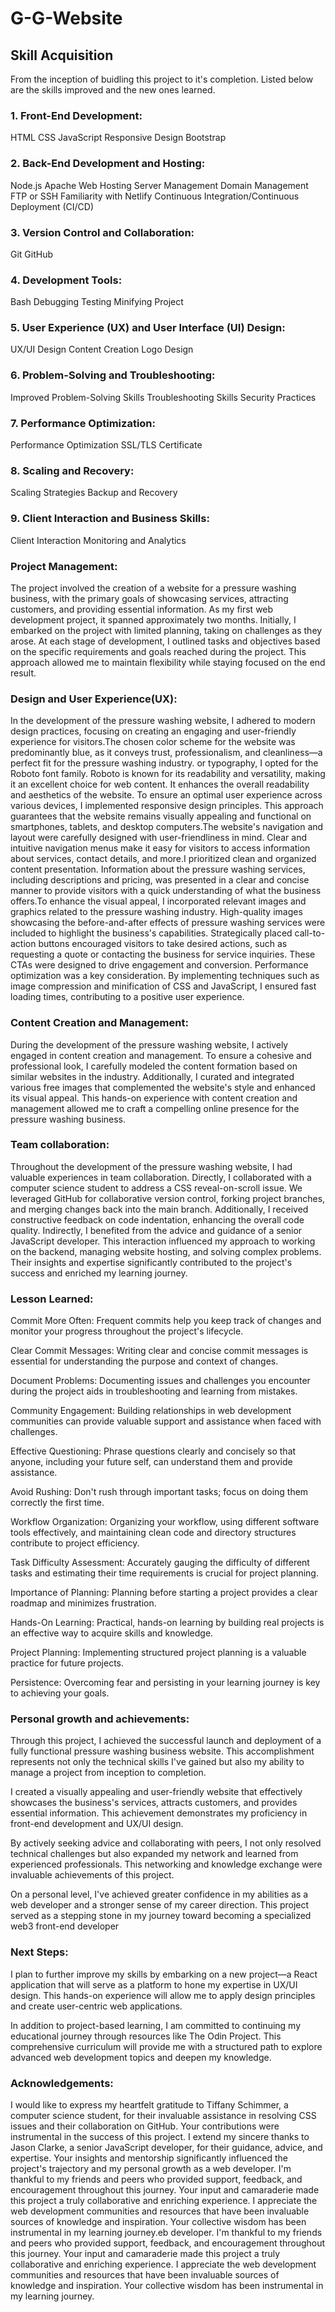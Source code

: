 # G-G-Website

## Skill Acquisition

From the inception of buidling this project to it's completion. Listed below are the skills improved and the new ones learned. 

### 1. Front-End Development:

HTML
CSS
JavaScript
Responsive Design
Bootstrap

### 2. Back-End Development and Hosting:

Node.js
Apache
Web Hosting
Server Management
Domain Management
FTP or SSH
Familiarity with Netlify
Continuous Integration/Continuous Deployment (CI/CD)

### 3. Version Control and Collaboration:

Git
GitHub

### 4. Development Tools:

Bash
Debugging
Testing
Minifying Project

### 5. User Experience (UX) and User Interface (UI) Design:

UX/UI Design
Content Creation
Logo Design

### 6. Problem-Solving and Troubleshooting:

Improved Problem-Solving Skills
Troubleshooting Skills
Security Practices

### 7. Performance Optimization:

Performance Optimization
SSL/TLS Certificate

### 8. Scaling and Recovery:

Scaling Strategies
Backup and Recovery

### 9. Client Interaction and Business Skills:

Client Interaction
Monitoring and Analytics

### Project Management:  

The project involved the creation of a website for a pressure washing business, with the primary goals of showcasing services, attracting customers, and providing essential information. As my first web development project, it spanned approximately two months. Initially, I embarked on the project with limited planning, taking on challenges as they arose. At each stage of development, I outlined tasks and objectives based on the specific requirements and goals reached during the project. This approach allowed me to maintain flexibility while staying focused on the end result.

### Design and User Experience(UX):

In the development of the pressure washing website, I adhered to modern design practices, focusing on creating an engaging and user-friendly experience for visitors.The chosen color scheme for the website was predominantly blue, as it conveys trust, professionalism, and cleanliness—a perfect fit for the pressure washing industry. or typography, I opted for the Roboto font family. Roboto is known for its readability and versatility, making it an excellent choice for web content. It enhances the overall readability and aesthetics of the website. To ensure an optimal user experience across various devices, I implemented responsive design principles. This approach guarantees that the website remains visually appealing and functional on smartphones, tablets, and desktop computers.The website's navigation and layout were carefully designed with user-friendliness in mind. Clear and intuitive navigation menus make it easy for visitors to access information about services, contact details, and more.I prioritized clean and organized content presentation. Information about the pressure washing services, including descriptions and pricing, was presented in a clear and concise manner to provide visitors with a quick understanding of what the business offers.To enhance the visual appeal, I incorporated relevant images and graphics related to the pressure washing industry. High-quality images showcasing the before-and-after effects of pressure washing services were included to highlight the business's capabilities. Strategically placed call-to-action buttons encouraged visitors to take desired actions, such as requesting a quote or contacting the business for service inquiries. These CTAs were designed to drive engagement and conversion. Performance optimization was a key consideration. By implementing techniques such as image compression and minification of CSS and JavaScript, I ensured fast loading times, contributing to a positive user experience.

### Content Creation and Management:

During the development of the pressure washing website, I actively engaged in content creation and management. To ensure a cohesive and professional look, I carefully modeled the content formation based on similar websites in the industry. Additionally, I curated and integrated various free images that complemented the website's style and enhanced its visual appeal. This hands-on experience with content creation and management allowed me to craft a compelling online presence for the pressure washing business.

### Team collaboration:

Throughout the development of the pressure washing website, I had valuable experiences in team collaboration. Directly, I collaborated with a computer science student to address a CSS reveal-on-scroll issue. We leveraged GitHub for collaborative version control, forking project branches, and merging changes back into the main branch. Additionally, I received constructive feedback on code indentation, enhancing the overall code quality.
Indirectly, I benefited from the advice and guidance of a senior JavaScript developer. This interaction influenced my approach to working on the backend, managing website hosting, and solving complex problems. Their insights and expertise significantly contributed to the project's success and enriched my learning journey.


### Lesson Learned: 

Commit More Often: Frequent commits help you keep track of changes and monitor your progress throughout the project's lifecycle.

Clear Commit Messages: Writing clear and concise commit messages is essential for understanding the purpose and context of changes.

Document Problems: Documenting issues and challenges you encounter during the project aids in troubleshooting and learning from mistakes.

Community Engagement: Building relationships in web development communities can provide valuable support and assistance when faced with challenges.

Effective Questioning: Phrase questions clearly and concisely so that anyone, including your future self, can understand them and provide assistance.

Avoid Rushing: Don't rush through important tasks; focus on doing them correctly the first time.

Workflow Organization: Organizing your workflow, using different software tools effectively, and maintaining clean code and directory structures contribute to project efficiency.

Task Difficulty Assessment: Accurately gauging the difficulty of different tasks and estimating their time requirements is crucial for project planning.

Importance of Planning: Planning before starting a project provides a clear roadmap and minimizes frustration.

Hands-On Learning: Practical, hands-on learning by building real projects is an effective way to acquire skills and knowledge.

Project Planning: Implementing structured project planning is a valuable practice for future projects.

Persistence: Overcoming fear and persisting in your learning journey is key to achieving your goals.

### Personal growth and achievements:

Through this project, I achieved the successful launch and deployment of a fully functional pressure washing business website. This accomplishment represents not only the technical skills I've gained but also my ability to manage a project from inception to completion.

I created a visually appealing and user-friendly website that effectively showcases the business's services, attracts customers, and provides essential information. This achievement demonstrates my proficiency in front-end development and UX/UI design.

By actively seeking advice and collaborating with peers, I not only resolved technical challenges but also expanded my network and learned from experienced professionals. This networking and knowledge exchange were invaluable achievements of this project.

On a personal level, I've achieved greater confidence in my abilities as a web developer and a stronger sense of my career direction. This project served as a stepping stone in my journey toward becoming a specialized web3 front-end developer

### Next Steps:

I plan to further improve my skills by embarking on a new project—a React application that will serve as a platform to hone my expertise in UX/UI design. This hands-on experience will allow me to apply design principles and create user-centric web applications.

In addition to project-based learning, I am committed to continuing my educational journey through resources like The Odin Project. This comprehensive curriculum will provide me with a structured path to explore advanced web development topics and deepen my knowledge.

### Acknowledgements: 

I would like to express my heartfelt gratitude to Tiffany Schimmer, a computer science student, for their invaluable assistance in resolving CSS issues and their collaboration on GitHub. Your contributions were instrumental in the success of this project. I extend my sincere thanks to Jason Clarke, a senior JavaScript developer, for their guidance, advice, and expertise. Your insights and mentorship significantly influenced the project's trajectory and my personal growth as a web developer. I'm thankful to my friends and peers who provided support, feedback, and encouragement throughout this journey. Your input and camaraderie made this project a truly collaborative and enriching experience. I appreciate the web development communities and resources that have been invaluable sources of knowledge and inspiration. Your collective wisdom has been instrumental in my learning journey.eb developer. I'm thankful to my friends and peers who provided support, feedback, and encouragement throughout this journey. Your input and camaraderie made this project a truly collaborative and enriching experience. I appreciate the web development communities and resources that have been invaluable sources of knowledge and inspiration. Your collective wisdom has been instrumental in my learning journey.
